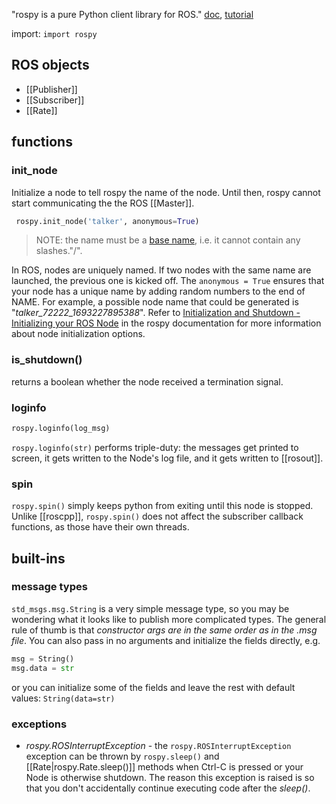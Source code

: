 "rospy is a pure Python client library for ROS."
[doc](http://wiki.ros.org/rospy), [tutorial](http://wiki.ros.org/rospy/Tutorials)

import: `import rospy`
## ROS objects
- [[Publisher]]
- [[Subscriber]]
- [[Rate]]
## functions
### init_node
Initialize a node to tell rospy the name of the node. Until then, rospy cannot start communicating the the ROS [[Master]].
```python
 rospy.init_node('talker', anonymous=True)
```
>NOTE: the name must be a [base name](http://wiki.ros.org/Names), i.e. it cannot contain any slashes."/".

 In ROS, nodes are uniquely named. If two nodes with the same name are launched, the previous one is kicked off. The `anonymous = True` ensures that your node has a unique name by adding random numbers to the end of NAME. For example, a possible node name that could be generated is "*talker_72222_1693227895388*". Refer to [Initialization and Shutdown - Initializing your ROS Node](http://wiki.ros.org/rospy/Overview/Initialization%20and%20Shutdown#Initializing_your_ROS_Node) in the rospy documentation for more information about node initialization options.
### is_shutdown()
returns a boolean whether the node received a termination signal.
### loginfo
```python
rospy.loginfo(log_msg)
```
`rospy.loginfo(str)` performs triple-duty: the messages get printed to screen, it gets written to the Node's log file, and it gets written to [[rosout]].
### spin
`rospy.spin()` simply keeps python from exiting until this node is stopped. Unlike [[roscpp]], `rospy.spin()` does not affect the subscriber callback functions, as those have their own threads.

## built-ins
### message types
`std_msgs.msg.String` is a very simple message type, so you may be wondering what it looks like to publish more complicated types. The general rule of thumb is that _constructor args are in the same order as in the .msg file_. You can also pass in no arguments and initialize the fields directly, e.g.
```python
msg = String()
msg.data = str
```
or you can initialize some of the fields and leave the rest with default values:
`String(data=str)`

### exceptions
- *rospy.ROSInterruptException* - the `rospy.ROSInterruptException` exception can be thrown by `rospy.sleep()` and [[Rate|rospy.Rate.sleep()]] methods when Ctrl-C is pressed or your Node is otherwise shutdown. The reason this exception is raised is so that you don't accidentally continue executing code after the *sleep()*.
 